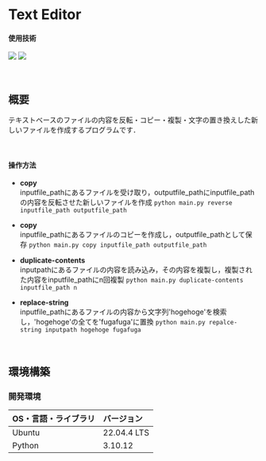 # Text Editor

#### 使用技術
<p style="display: inline">
<img src="https://img.shields.io/badge/-Linux-212121.svg?logo=linux&style=popout">
<img src="https://img.shields.io/badge/-Python-FFC107.svg?logo=python&style=popout">
</p>

&nbsp;

## 概要

テキストベースのファイルの内容を反転・コピー・複製・文字の置き換えした新しいファイルを作成するプログラムです．

&nbsp;

#### 操作方法
- **copy**<br>inputfile_pathにあるファイルを受け取り，outputfile_pathにinputfile_pathの内容を反転させた新しいファイルを作成
`python main.py reverse inputfile_path outputfile_path`

- **copy**<br>inputfile_pathにあるファイルのコピーを作成し，outputfile_pathとして保存
`python main.py copy inputfile_path outputfile_path`

- **duplicate-contents**<br>inputpathにあるファイルの内容を読み込み，その内容を複製し，複製された内容をinputfile_pathにn回複製
`python main.py duplicate-contents inputfile_path n`

- **replace-string**<br>inputfile_pathにあるファイルの内容から文字列'hogehoge'を検索し，'hogehoge'の全てを'fugafuga'に置換
`python main.py repalce-string inputpath hogehoge fugafuga`

&nbsp;

## 環境構築
### 開発環境
| OS・言語・ライブラリ | バージョン |
| :------- | :------ |
| Ubuntu | 22.04.4 LTS |
| Python | 3.10.12 |

&nbsp;
